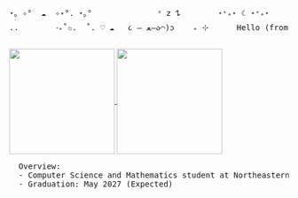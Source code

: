 <pre>
⋆｡ ✧°  ☁︎  ✧˖°. ⋆｡°              ᶻ 𝗓 𐰁        ⋆⁺₊⋆ ☾ ⋆⁺₊⋆           ✩₊˚.⋆☾⋆⁺₊✧                   𓇼 ⋆｡˚ 𓆝⋆｡°•☁︎
..        ‧₊˚✩.  ˚. ♡ ☁︎   ૮ – ﻌ–ა⌒)ᦱ    ₊ ⊹      Hello (from) Orcan's World          𓍼ֶָ֢⊹ ࣪ ˖°❀⋆.ೃ࿔*:･           ૮ – ﻌ–ა     ..
</pre> 

<a href="orcan.dev">
  <img height=190
    align="center" src="https://github-readme-stats-nu-eight-61.vercel.app/api/top-langs/?username=SoftOrcan&theme=sakura&card_width=360&layout=compact&custom_title=Languages%21%20%3E%3C" />
</a>
<a href="orcan.dev">
  <img height=190
    align="center" src="https://github-readme-stats-nu-eight-61.vercel.app/api?username=SoftOrcan&show_icons=true&theme=sakura&rank_icon=github&custom_title=Activity%21%20%3E%3C&layout=compact&card_width=355" />
</a>
<p></p>
<pre>
  Overview: 
  - Computer Science and Mathematics student at Northeastern University.
  - Graduation: May 2027 (Expected)
</pre>
